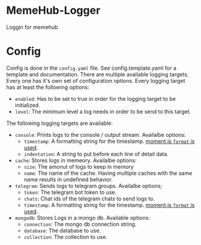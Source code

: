 # MemeHub-Logger
Loggin for memehub


# Config

Config is done in the `config.yaml` file. See config.template.yaml for a template and documentation.
There are multiple available logging targets. Every one has it's own set of configuration options.
Every logging target has at least the following options:

 - `enabled`: Has to be set to true in order for the logging target to be initialized.
 - `level`: The minimum level a log needs in order to be send to this target.
 
The following logging targets are available:

 - `console`: Prints logs to the console / output stream.
   Availalbe options:
   - `timestamp`: A formatting string for the timestamp. [moment.js `format` is used](https://momentjs.com/docs/#/displaying/format/).
   - `indentation`: A string to put before each line of detail data.
 - `cache`: Stores logs in memeory.
   Availalbe options:
   - `size`: The amonut of logs to keep in memory
   - `name`: The name of the cache. Having multiple caches with the same name results in undefined behavior.
 - `telegram`: Sends logs to telegram groups.
   Availalbe options;
   - `token`: The telegram bot token to use.
   - `chats`: Chat ids of the telegram chats to send logs to.
   - `timestamp`: A formatting string for the timestamp. [moment.js `format` is used](https://momentjs.com/docs/#/displaying/format/).
 - `mongodb`: Stores Logs in a mongo db.
   Available options:
   - `connection`: The mongo db connection string.
   - `database`: The database to use.
   - `collection`: The collection to use.
